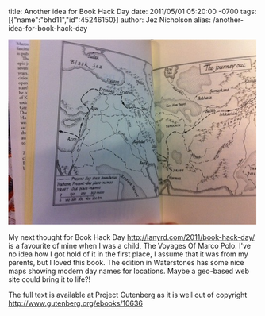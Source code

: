title: Another idea for Book Hack Day
date: 2011/05/01 05:20:00 -0700
tags: [{"name":"bhd11","id":45246150}]
author: Jez Nicholson
alias: /another-idea-for-book-hack-day

<p><div class='p_embed p_image_embed'>
<a href="/media/getfile/files.posterous.com/temp-2011-05-01/gbCyiECsCGjzrrjmumGzykFrjsEJyFbAniFqugnwanifkzlbzsrCBndnwlie/photo.JPG.scaled1000.jpg"><img alt="Photo" height="373" src="/media/getfile/files.posterous.com/temp-2011-05-01/gbCyiECsCGjzrrjmumGzykFrjsEJyFbAniFqugnwanifkzlbzsrCBndnwlie/photo.JPG.scaled500.jpg" width="500" /></a>
</div>
</p>
<p>My next thought for Book Hack Day <a href="http://lanyrd.com/2011/book-hack-day/">http://lanyrd.com/2011/book-hack-day/</a> is a favourite of mine when I was a child, The Voyages Of Marco Polo. I've no idea how I got hold of it in the first place, I assume that it was from my parents, but I loved this book. The edition in Waterstones has some nice maps showing modern day names for locations. Maybe a geo-based web site could bring it to life?! <p /> The full text is available at Project Gutenberg as it is well out of copyright <a href="http://www.gutenberg.org/ebooks/10636">http://www.gutenberg.org/ebooks/10636</a></p>
